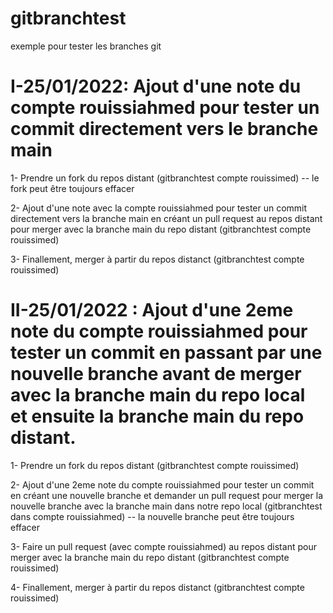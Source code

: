 # gitbranchtest
exemple pour tester les branches git

# I-25/01/2022: Ajout d'une note du compte rouissiahmed pour tester un commit directement vers le branche main

1- Prendre un fork du repos distant (gitbranchtest compte rouissimed) -- le fork peut être toujours effacer

2- Ajout d'une note avec la compte rouissiahmed pour tester un commit directement vers la branche main en créant un pull request au repos distant pour merger avec la branche main du repo distant (gitbranchtest compte rouissimed)

3- Finallement, merger à partir du repos distanct  (gitbranchtest compte rouissimed)


# II-25/01/2022 : Ajout d'une 2eme note du compte rouissiahmed pour tester un commit en passant par une nouvelle branche avant de merger avec la branche main du repo local et ensuite la branche main du repo distant.

1- Prendre un fork du repos distant (gitbranchtest compte rouissimed)

2- Ajout d'une 2eme note du compte rouissiahmed pour tester un commit en créant une nouvelle branche et demander un pull request pour merger la nouvelle branche avec la branche main dans notre repo local (gitbranchtest dans compte rouissiahmed) -- la nouvelle branche peut être toujours effacer 

3- Faire un pull request (avec compte rouissiahmed) au repos distant pour merger avec la branche main du repo distant (gitbranchtest compte rouissimed)

4- Finallement, merger à partir du repos distanct  (gitbranchtest compte rouissimed)

